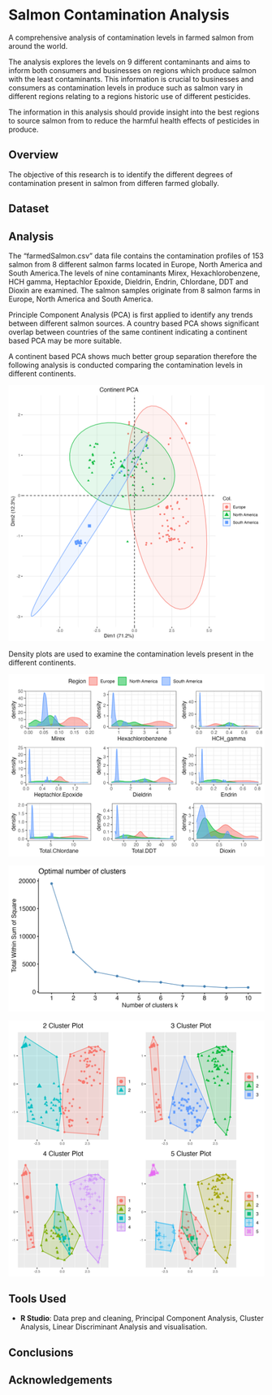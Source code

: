 # Salmon Contamination Analysis
A comprehensive analysis of contamination levels in farmed salmon from around the world. 

The analysis explores the levels on 9 different contaminants and aims to inform both consumers and businesses on regions which produce salmon with the least contaminants. This information is crucial to businesses and consumers as contamination levels in produce such as salmon vary in different regions relating to a regions historic use of different pesticides. 

The information in this analysis should provide insight into the best regions to source salmon from to reduce the harmful health effects of pesticides in produce. 

## Overview
The objective of this research is to identify the different degrees of contamination present in salmon from differen farmed globally. 

## Dataset 

## Analysis 
The “farmedSalmon.csv” data file contains the contamination profiles of 153 salmon from 8 different salmon farms located in Europe, North America and South America.The levels of nine contaminants Mirex, Hexachlorobenzene, HCH gamma, Heptachlor Epoxide, Dieldrin, Endrin, Chlordane, DDT and Dioxin are examined. The salmon samples originate from 8 salmon farms in Europe, North America and South America.

Principle Component Analysis (PCA) is first applied to identify any trends between different salmon sources. A country based PCA shows significant overlap between countries of the same continent indicating a continent based PCA may be more suitable. 


A continent based PCA shows much better group separation therefore the following analysis is conducted comparing the contamination levels in different continents.

![continent based PCA plot](salmonImages/continentPCAplot.jpg)

Density plots are used to examine the contamination levels present in the different continents. 

![grid of contaminant density plots](salmonImages/densityGrid.png)


![plot of optimal cluster number](salmonImages/optimalCluster.png)

![grid of cluster plots](salmonImages/clusterGrid.png)





## Tools Used 
* **R Studio**: Data prep and cleaning, Principal Component Analysis, Cluster Analysis, Linear Discriminant Analysis and visualisation. 

## Conclusions 

## Acknowledgements
